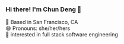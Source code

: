 ### Hi there! I'm Chun Deng 👋

📍 Based in San Francisco, CA<br />
😄 Pronouns: she/her/hers<br />
👀 interested in full stack software engineering
 
